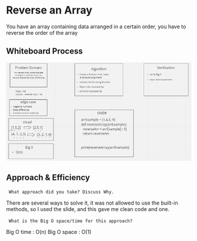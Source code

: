 # Reverse an Array

You have an array containing data
 arranged in a certain order, you
 have to reverse the order of the array

## Whiteboard Process
![Whiteboard](array-reverse.PNG)

## Approach & Efficiency

` What approach did you take? Discuss Why.`

There are several ways to solve it, it was not allowed to use the built-in methods, so I used the slide, and this gave me clean code and one.

` What is the Big O space/time for this approach?`

Big O time : O(n)
Big O space : O(1)

